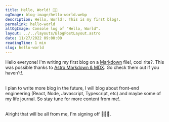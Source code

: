 ```yaml
---
title: Hello, World! 👋🏽
ogImage: blog-image/hello-world.webp
description: Hello, World!. This is my first blog!.
permalink: hello-world
altOgImage: Console log of "Hello, World".
layout: ../../layouts/BlogPostLayout.astro
date: 11/27/2022 09:00:00
readingTime: 1 min
slug: hello-world
---
```


Hello everyone! I'm writing my first blog on a [Markdown](https://daringfireball.net/projects/markdown/) file!, cool rite?. This was possible thanks to [Astro Markdown & MDX](https://docs.astro.build/en/guides/markdown-content/). Go check them out if you haven't!.
<br/><br/>

I plan to write more blog in the future, I will blog about front-end engineering (React, Node, Javascript, Typescript, etc) and maybe some of my life journal. So stay tune for more content from me!.
<br/><br/>

Alright that will be all from me, I'm signing off 🚶🏽‍♂️.

<style>
  .blog a {
    border-bottom: 2px solid black;
    border-style: dotted;
    cursor: url(/new-tab.png) 10 10,pointer;
  }
  .dark .blog a {
    border-color: white;
  }
  .blog a:hover{
    font-weight: 700;
  }
  .blog p{
    font-family: "Helvetica Neue", Helvetica, Arial, sans-serif;
  }
</style>
